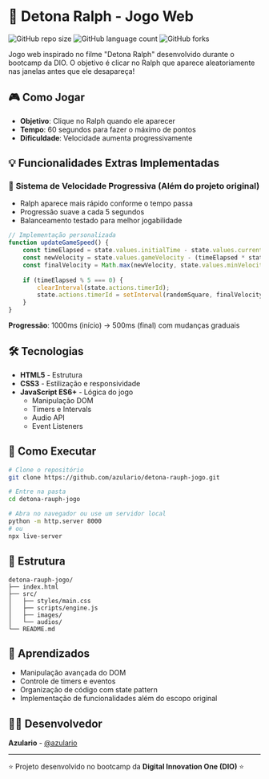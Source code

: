 # 🔨 Detona Ralph - Jogo Web

![GitHub repo size](https://img.shields.io/github/repo-size/azulario/detona-rauph-jogo)
![GitHub language count](https://img.shields.io/github/languages/count/azulario/detona-rauph-jogo)
![GitHub forks](https://img.shields.io/github/forks/azulario/detona-rauph-jogo)

Jogo web inspirado no filme "Detona Ralph" desenvolvido durante o bootcamp da DIO. O objetivo é clicar no Ralph que aparece aleatoriamente nas janelas antes que ele desapareça!

## 🎮 Como Jogar

- **Objetivo**: Clique no Ralph quando ele aparecer
- **Tempo**: 60 segundos para fazer o máximo de pontos
- **Dificuldade**: Velocidade aumenta progressivamente

## 💡 Funcionalidades Extras Implementadas

### 🚀 **Sistema de Velocidade Progressiva** (Além do projeto original)
- Ralph aparece mais rápido conforme o tempo passa
- Progressão suave a cada 5 segundos
- Balanceamento testado para melhor jogabilidade

```javascript
// Implementação personalizada
function updateGameSpeed() {
    const timeElapsed = state.values.initialTime - state.values.currentTime;
    const newVelocity = state.values.gameVelocity - (timeElapsed * state.values.velocityDecrease);
    const finalVelocity = Math.max(newVelocity, state.values.minVelocity);
    
    if (timeElapsed % 5 === 0) {
        clearInterval(state.actions.timerId);
        state.actions.timerId = setInterval(randomSquare, finalVelocity);
    }
}
```

**Progressão**: 1000ms (início) → 500ms (final) com mudanças graduais

## 🛠️ Tecnologias

- **HTML5** - Estrutura
- **CSS3** - Estilização e responsividade  
- **JavaScript ES6+** - Lógica do jogo
  - Manipulação DOM
  - Timers e Intervals
  - Audio API
  - Event Listeners

## 🚀 Como Executar

```bash
# Clone o repositório
git clone https://github.com/azulario/detona-rauph-jogo.git

# Entre na pasta
cd detona-rauph-jogo

# Abra no navegador ou use um servidor local
python -m http.server 8000
# ou
npx live-server
```

## 📁 Estrutura

```
detona-rauph-jogo/
├── index.html
├── src/
│   ├── styles/main.css
│   ├── scripts/engine.js
│   ├── images/
│   └── audios/
└── README.md
```

## 🎯 Aprendizados

- Manipulação avançada do DOM
- Controle de timers e eventos
- Organização de código com state pattern
- Implementação de funcionalidades além do escopo original

## 👨‍💻 Desenvolvedor

**Azulario** - [@azulario](https://github.com/azulario)

---

⭐ Projeto desenvolvido no bootcamp da **Digital Innovation One (DIO)** ⭐
